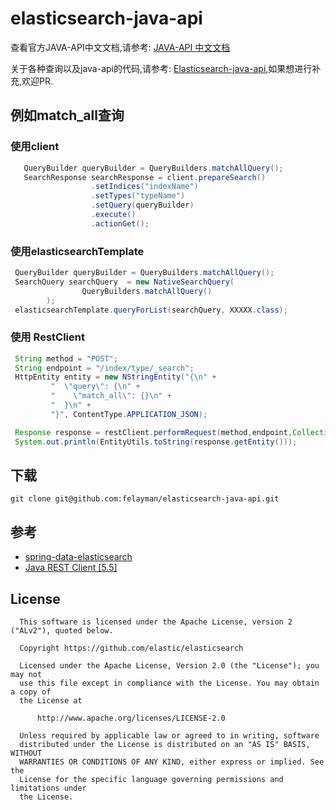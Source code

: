  # elasticsearch-java-api

 查看官方JAVA-API中文文档,请参考: [JAVA-API 中文文档](https://felayman.gitbooks.io/elastic-5-0-java-api/content/)

关于各种查询以及java-api的代码,请参考:  [Elasticsearch-java-api](https://github.com/felayman/elasticsearch-java-api),如果想进行补充,欢迎PR.

## 例如match_all查询

###  使用client

~~~java
   QueryBuilder queryBuilder = QueryBuilders.matchAllQuery();
   SearchResponse searchResponse = client.prepareSearch()
                  .setIndices("indexName")
                  .setTypes("typeName")
                  .setQuery(queryBuilder)
                  .execute()
                  .actionGet();
~~~

### 使用elasticsearchTemplate

~~~java
 QueryBuilder queryBuilder = QueryBuilders.matchAllQuery();
 SearchQuery searchQuery  = new NativeSearchQuery(
                QueryBuilders.matchAllQuery()
        );
 elasticsearchTemplate.queryForList(searchQuery, XXXXX.class);
~~~

###  使用 RestClient

~~~java
 String method = "POST";
 String endpoint = "/index/type/_search";
 HttpEntity entity = new NStringEntity("{\n" +
         "  \"query\": {\n" +
         "    \"match_all\": {}\n" +
         "  }\n" +
         "}", ContentType.APPLICATION_JSON);

 Response response = restClient.performRequest(method,endpoint,Collections.<String, String>emptyMap(),entity);
 System.out.println(EntityUtils.toString(response.getEntity()));
~~~

## 下载

    git clone git@github.com:felayman/elasticsearch-java-api.git


## 参考

- [spring-data-elasticsearch](https://github.com/spring-projects/spring-data-elasticsearch)
- [Java REST Client [5.5]](https://www.elastic.co/guide/en/elasticsearch/client/java-rest/current/_example_requests.html)


## License

      This software is licensed under the Apache License, version 2 ("ALv2"), quoted below.

      Copyright https://github.com/elastic/elasticsearch

      Licensed under the Apache License, Version 2.0 (the "License"); you may not
      use this file except in compliance with the License. You may obtain a copy of
      the License at

          http://www.apache.org/licenses/LICENSE-2.0

      Unless required by applicable law or agreed to in writing, software
      distributed under the License is distributed on an "AS IS" BASIS, WITHOUT
      WARRANTIES OR CONDITIONS OF ANY KIND, either express or implied. See the
      License for the specific language governing permissions and limitations under
      the License.
